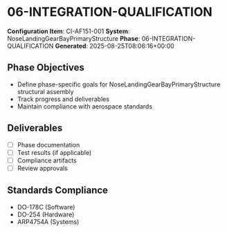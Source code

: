 # 06-INTEGRATION-QUALIFICATION

**Configuration Item**: CI-AF151-001
**System**: NoseLandingGearBayPrimaryStructure
**Phase**: 06-INTEGRATION-QUALIFICATION
**Generated**: 2025-08-25T08:06:16+00:00

## Phase Objectives
- Define phase-specific goals for NoseLandingGearBayPrimaryStructure structural assembly
- Track progress and deliverables
- Maintain compliance with aerospace standards

## Deliverables
- [ ] Phase documentation
- [ ] Test results (if applicable)
- [ ] Compliance artifacts
- [ ] Review approvals

## Standards Compliance
- DO-178C (Software)
- DO-254 (Hardware)
- ARP4754A (Systems)


